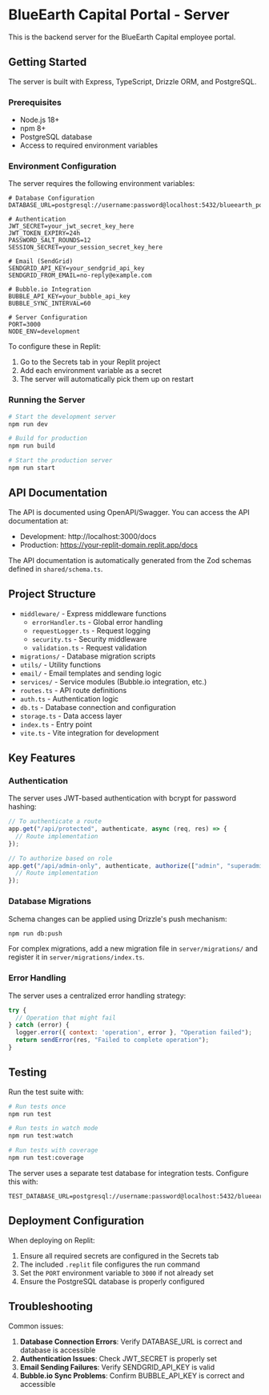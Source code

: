 # BlueEarth Capital Portal - Server

This is the backend server for the BlueEarth Capital employee portal.

## Getting Started

The server is built with Express, TypeScript, Drizzle ORM, and PostgreSQL.

### Prerequisites

- Node.js 18+
- npm 8+
- PostgreSQL database
- Access to required environment variables

### Environment Configuration

The server requires the following environment variables:

```
# Database Configuration
DATABASE_URL=postgresql://username:password@localhost:5432/blueearth_portal

# Authentication
JWT_SECRET=your_jwt_secret_key_here
JWT_TOKEN_EXPIRY=24h
PASSWORD_SALT_ROUNDS=12
SESSION_SECRET=your_session_secret_key_here

# Email (SendGrid)
SENDGRID_API_KEY=your_sendgrid_api_key
SENDGRID_FROM_EMAIL=no-reply@example.com

# Bubble.io Integration
BUBBLE_API_KEY=your_bubble_api_key
BUBBLE_SYNC_INTERVAL=60

# Server Configuration
PORT=3000
NODE_ENV=development
```

To configure these in Replit:

1. Go to the Secrets tab in your Replit project
2. Add each environment variable as a secret
3. The server will automatically pick them up on restart

### Running the Server

```bash
# Start the development server
npm run dev

# Build for production
npm run build

# Start the production server
npm run start
```

## API Documentation

The API is documented using OpenAPI/Swagger. You can access the API documentation at:

- Development: http://localhost:3000/docs
- Production: https://your-replit-domain.replit.app/docs

The API documentation is automatically generated from the Zod schemas defined in `shared/schema.ts`.

## Project Structure

- `middleware/` - Express middleware functions
  - `errorHandler.ts` - Global error handling
  - `requestLogger.ts` - Request logging
  - `security.ts` - Security middleware
  - `validation.ts` - Request validation
- `migrations/` - Database migration scripts
- `utils/` - Utility functions
- `email/` - Email templates and sending logic
- `services/` - Service modules (Bubble.io integration, etc.)
- `routes.ts` - API route definitions
- `auth.ts` - Authentication logic
- `db.ts` - Database connection and configuration
- `storage.ts` - Data access layer
- `index.ts` - Entry point
- `vite.ts` - Vite integration for development

## Key Features

### Authentication

The server uses JWT-based authentication with bcrypt for password hashing:

```javascript
// To authenticate a route
app.get("/api/protected", authenticate, async (req, res) => {
  // Route implementation
});

// To authorize based on role
app.get("/api/admin-only", authenticate, authorize(["admin", "superadmin"]), async (req, res) => {
  // Route implementation
});
```

### Database Migrations

Schema changes can be applied using Drizzle's push mechanism:

```bash
npm run db:push
```

For complex migrations, add a new migration file in `server/migrations/` and register it in `server/migrations/index.ts`.

### Error Handling

The server uses a centralized error handling strategy:

```javascript
try {
  // Operation that might fail
} catch (error) {
  logger.error({ context: 'operation', error }, "Operation failed");
  return sendError(res, "Failed to complete operation");
}
```

## Testing

Run the test suite with:

```bash
# Run tests once
npm run test

# Run tests in watch mode
npm run test:watch

# Run tests with coverage
npm run test:coverage
```

The server uses a separate test database for integration tests. Configure this with:

```
TEST_DATABASE_URL=postgresql://username:password@localhost:5432/blueearth_portal_test
```

## Deployment Configuration

When deploying on Replit:

1. Ensure all required secrets are configured in the Secrets tab
2. The included `.replit` file configures the run command
3. Set the `PORT` environment variable to `3000` if not already set
4. Ensure the PostgreSQL database is properly configured

## Troubleshooting

Common issues:

1. **Database Connection Errors**: Verify DATABASE_URL is correct and database is accessible
2. **Authentication Issues**: Check JWT_SECRET is properly set
3. **Email Sending Failures**: Verify SENDGRID_API_KEY is valid
4. **Bubble.io Sync Problems**: Confirm BUBBLE_API_KEY is correct and accessible